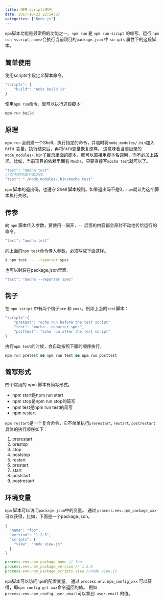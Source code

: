 ```yaml
---
title: NPM scripts使用
date: 2017-10-23 22:54:07
categories: ["Node.js"]
---
```


`npm`脚本功能是最常用的功能之一。`npm run` 是 `npm run-script` 的缩写。运行 `npm run <script_name>`会执行当前项目的`package.json` 中 `scripts` 属性下的这段脚本。

<!-- more -->
## 简单使用

使用scripts字段定义脚本命令。
``` javascript
"scripts": {
    "build": "node build.js"
}
```

使用`npm run`命令，就可以执行这段脚本:
``` bash
npm run build
```

## 原理
`npm run` 会创建一个Shell，执行指定的命令，并临时将`node_modules/.bin`加入`PATH `变量，执行结束后，再将`PATH`变量恢复原样。
这意味着当前目录的`node_modules/.bin`子目录里面的脚本，都可以直接用脚本名调用，而不必加上路径。比如，当前项目的依赖里面有 `Mocha`，只要直接写`mocha test`就可以了。
``` javascript
"test": "mocha test"
//而不用写成下面这样。
"test": "./node_modules/.bin/mocha test"
```
`npm` 脚本的退出码，也遵守 Shell 脚本规则。如果退出码不是0，`npm`就认为这个脚本执行失败。


## 传参
向 `npm` 脚本传入参数，要使用`--`隔开，`--` 后面的内容都会原封不动地传给运行的命令。
``` javascript
"test": "mocha test"
```
向上面的`npm test`命令传入参数，必须写成下面这样。
``` bash
$ npm test -- --reporter spec
```
也可以封装在package.json里面。
``` javascript
"test": "mocha --reporter spec"
```


## 钩子
在 `npm script` 中有两个钩子`pre` 和 `post`。例如上面的`test`脚本：
``` javascript
"scripts":{
    "pretest": "echo run before the test script"
    "test": "mocha --reporter spec",
    "posttest": "echo run after the test script"
}
```

执行`npm test`的时候，会自动按照下面的顺序执行。
``` bash
npm run pretest && npm run test && npm run posttest
```

## 简写形式

四个常用的 npm 脚本有简写形式。

- npm start是npm run start
- npm stop是npm run stop的简写
- npm test是npm run test的简写
- npm restart

`npm restart`是一个复合命令，它不单单执行`prerestart`, `restart`, `postrestart`具体的执行顺序如下：
1. prerestart
2. prestop
3. stop
4. poststop
5. restart
6. prestart
7. start
8. poststart
9. postrestart

## 环境变量
`npm` 脚本可以访问`package.json`中的变量。
通过 `process.env.npm_package_xxx` 可以获得，比如，下面是一个package.json。
``` javascript
{
  "name": "foo",
  "version": "1.2.5",
  "scripts": {
    "view": "node view.js"
  }
}

process.env.npm_package_name // foo
process.env.npm_package_version // 1.2.5
process.env.npm_package_scripts_view //node view.js
```

`npm`脚本可以访问`npm`的配置变量。
通过 `process.env.npm_config_xxx` 可以获得，即`npm config get xxx`命令返回的值。
例如`process.env.npm_config_user_email`可以拿到` user.email` 的值。

